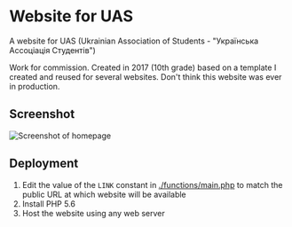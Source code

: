# Website for UAS

A website for UAS (Ukrainian Association of Students - "Українська Ассоціація Студентів")

Work for commission. Created in 2017 (10th grade) based on a template I created and reused
for several websites. Don't think this website was ever in production.

## Screenshot

![Screenshot of homepage](./screenshot.png)

## Deployment

1. Edit the value of the `LINK` constant in [./functions/main.php](./functions/main.php) to
   match the public URL at which website will be available
2. Install PHP 5.6
3. Host the website using any web server
